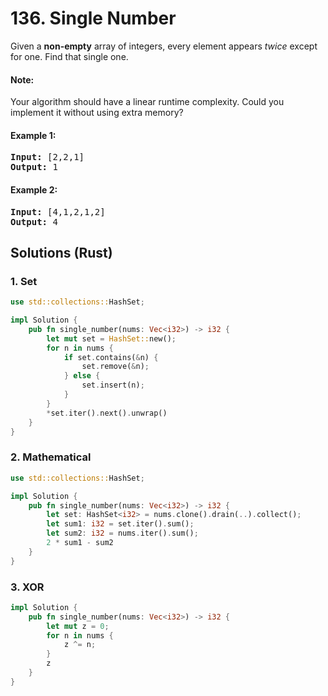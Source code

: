 # 136. Single Number
Given a **non-empty** array of integers, every element appears *twice* except for one. Find that single one.

#### Note:
Your algorithm should have a linear runtime complexity. Could you implement it without using extra memory?

#### Example 1:
<pre>
<strong>Input:</strong> [2,2,1]
<strong>Output:</strong> 1
</pre>

#### Example 2:
<pre>
<strong>Input:</strong> [4,1,2,1,2]
<strong>Output:</strong> 4
</pre>

## Solutions (Rust)

### 1. Set
```Rust
use std::collections::HashSet;

impl Solution {
    pub fn single_number(nums: Vec<i32>) -> i32 {
        let mut set = HashSet::new();
        for n in nums {
            if set.contains(&n) {
                set.remove(&n);
            } else {
                set.insert(n);
            }
        }
        *set.iter().next().unwrap()
    }
}
```

### 2. Mathematical
```Rust
use std::collections::HashSet;

impl Solution {
    pub fn single_number(nums: Vec<i32>) -> i32 {
        let set: HashSet<i32> = nums.clone().drain(..).collect();
        let sum1: i32 = set.iter().sum();
        let sum2: i32 = nums.iter().sum();
        2 * sum1 - sum2
    }
}
```

### 3. XOR
```Rust
impl Solution {
    pub fn single_number(nums: Vec<i32>) -> i32 {
        let mut z = 0;
        for n in nums {
            z ^= n;
        }
        z
    }
}
```
